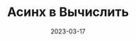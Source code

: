 ---
date: 2023-03-17
guid: 7356d2a1-1bda-42c3-9d42-1fb79c88fea7
title: Асинх в Вычислить
question: "Что получит пользователь?"
options:
    - Два сообщения
    - Первое сообщение и исключение
    - Просто исключение
correct: 1
explanation: |
    Первое сообщение выведется, а вот второе:  
    *Оператор Ждать (Await) может употребляться только в асинхронных процедурах или функциях*  
    Т.е. платформа не позволяет Вычислить() или Выполнить() кусочек кода с Асинх методами  
tags:
    - async
source: https://t.me/JuniorOneS/518
images:
    - /assets/questions/2023-03-17_4_1.jpg
---